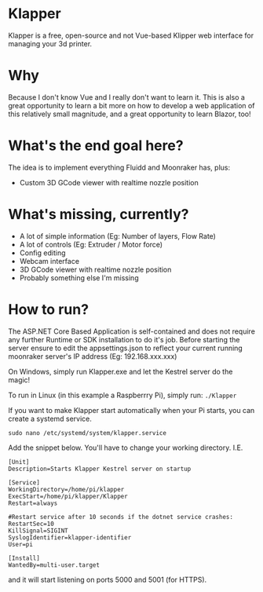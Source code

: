 # Klapper
Klapper is a free, open-source and not Vue-based Klipper web interface for managing your 3d printer.

# Why
Because I don't know Vue and I really don't want to learn it. This is also a great opportunity to learn a bit more on how to develop a web application of this relatively small magnitude, and a great opportunity to learn Blazor, too!

# What's the end goal here?
The idea is to implement everything Fluidd and Moonraker has, plus:
- Custom 3D GCode viewer with realtime nozzle position

# What's missing, currently?
- A lot of simple information (Eg: Number of layers, Flow Rate)
- A lot of controls (Eg: Extruder / Motor force)
- Config editing
- Webcam interface
- 3D GCode viewer with realtime nozzle position
- Probably something else I'm missing

# How to run?
The ASP.NET Core Based Application is self-contained and does not require any further Runtime or SDK installation to do it's job.
Before starting the server ensure to edit the appsettings.json to reflect your current running moonraker server's IP address (Eg: 192.168.xxx.xxx)

On Windows, simply run Klapper.exe and let the Kestrel server do the magic!

To run in Linux (in this example a Raspberrry Pi), simply run:
```./Klapper```

If you want to make Klapper start automatically when your Pi starts, you can create a systemd service.

```sudo nano /etc/systemd/system/klapper.service```

Add the snippet below. You'll have to change your working directory. I.E.

```
[Unit]
Description=Starts Klapper Kestrel server on startup

[Service]
WorkingDirectory=/home/pi/klapper
ExecStart=/home/pi/klapper/Klapper
Restart=always

#Restart service after 10 seconds if the dotnet service crashes:
RestartSec=10
KillSignal=SIGINT
SyslogIdentifier=klapper-identifier
User=pi

[Install]
WantedBy=multi-user.target
``` 

and it will start listening on ports 5000 and 5001 (for HTTPS).
